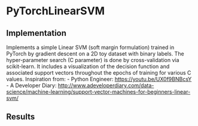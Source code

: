 # PyTorchLinearSVM

## Implementation
Implements a simple Linear SVM (soft margin formulation) trained in PyTorch by gradient descent on a 2D toy dataset with binary labels. The hyper-parameter search (C parameter) is done by cross-validation via scikit-learn. It includes a visualization of the decision function and associated support vectors throughout the epochs of training for various C values.
Inspiration from:
    - Python Engineer: https://youtu.be/UX0f9BNBcsY
    - A Developer Diary: http://www.adeveloperdiary.com/data-science/machine-learning/support-vector-machines-for-beginners-linear-svm/
	
## Results
